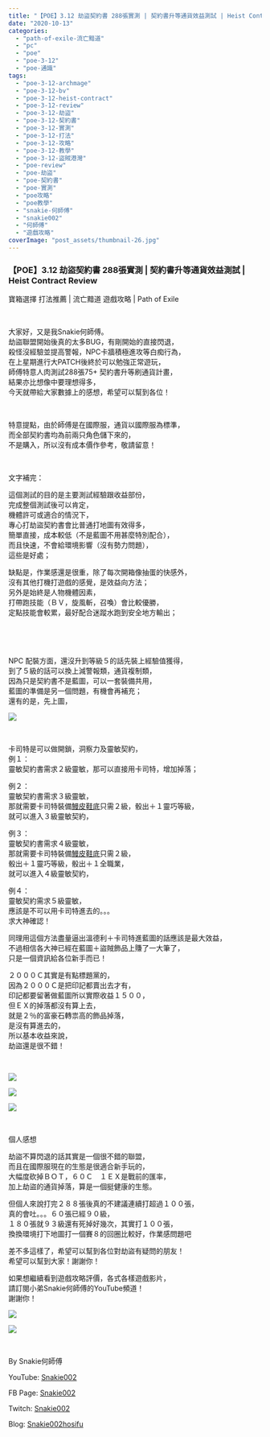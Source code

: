```yaml
---
title: "【POE】3.12 劫盜契約書 288張實測 | 契約書升等通貨效益測試 | Heist Contract Review | 寶箱選擇 打法推薦 | 流亡黯道 遊戲攻略 | Path of Exile"
date: "2020-10-13"
categories: 
  - "path-of-exile-流亡黯道"
  - "pc"
  - "poe"
  - "poe-3-12"
  - "poe-通識"
tags: 
  - "poe-3-12-archmage"
  - "poe-3-12-bv"
  - "poe-3-12-heist-contract"
  - "poe-3-12-review"
  - "poe-3-12-劫盜"
  - "poe-3-12-契約書"
  - "poe-3-12-實測"
  - "poe-3-12-打法"
  - "poe-3-12-攻略"
  - "poe-3-12-教學"
  - "poe-3-12-盜賊港灣"
  - "poe-review"
  - "poe-劫盜"
  - "poe-契約書"
  - "poe-實測"
  - "poe攻略"
  - "poe教學"
  - "snakie-何師傅"
  - "snakie002"
  - "何師傅"
  - "遊戲攻略"
coverImage: "post_assets/thumbnail-26.jpg"
---
```


### 【POE】3.12 劫盜契約書 288張實測 | 契約書升等通貨效益測試 | Heist Contract Review  
寶箱選擇 打法推薦 | 流亡黯道 遊戲攻略 | Path of Exile

  
   

  
大家好，又是我Snakie何師傅。  
劫盜聯盟開始後真的太多BUG，有剛開始的直接閃退，  
殺怪沒經驗並提高警報，NPC卡牆積極進攻等白痴行為，  
在上星期進行大PATCH後終於可以勉強正常遊玩，  
師傅特意人肉測試288張75+ 契約書升等刷通貨計畫，  
結果亦比想像中要理想得多，  
今天就帶給大家數據上的感想，希望可以幫到各位！  

  
   

  
特意提點，由於師傅是在國際服，通貨以國際服為標準，  
而全部契約書均為前兩只角色儲下來的，  
不是購入，所以沒有成本價作參考，敬請留意！  

  
   

  
文字補完：  

  
這個測試的目的是主要測試經驗跟收益部份，  
完成整個測試後可以肯定，  
機體許可或適合的情況下，  
專心打劫盜契約書會比普通打地圖有效得多，  
簡單直接，成本較低（不是藍圖不用甚麼特別配合），  
而且快速，不會給環境影響（沒有勢力問題），  
這些是好處；  

  
缺點是，作業感還是很重，除了每次開箱像抽蛋的快感外，  
沒有其他打機打遊戲的感覺，是效益向方法；  
另外是始終是人物機體因素，  
打帶跑技能（ＢＶ，旋風斬，召喚）會比較優勝，  
定點技能會較累，最好配合迷蹤水跑到安全地方輸出；  

  
   

  
   

  
NPC 配裝方面，還沒升到等級５的話先裝上經驗值獲得，  
到了５級的話可以換上減警報類，通貨複制類，  
因為只是契約書不是藍圖，可以一套裝備共用，  
藍圖的準備是另一個問題，有機會再補充；  
還有的是，先上圖，  

  
![](post_assets/NPC-964x1024.png)  

  
   

  
卡司特是可以做開鎖，洞察力及靈敏契約，  
例１：  
靈敏契約書需求２級靈敏，那可以直接用卡司特，增加掉落；  

  
例２：  
靈敏契約書需求３級靈敏，  
那就需要卡司特裝備[鰻皮鞋底](https://poedb.tw/tw/Eelskin_Sole)只需２級，骰出＋１靈巧等級，  
就可以進入３級靈敏契約，  

  
例３：  
靈敏契約書需求４級靈敏，  
那就需要卡司特裝備[鰻皮鞋底](https://poedb.tw/tw/Eelskin_Sole)只需２級，  
骰出＋１靈巧等級，骰出＋１全職業，  
就可以進入４級靈敏契約，  

  
例４：  
靈敏契約需求５級靈敏，  
應該是不可以用卡司特進去的。。。  
求大神確認！  

  
同理用這個方法盡量逼出溫德利＋卡司特進藍圖的話應該是最大效益，  
不過相信各大神已經在藍圖＋盜賊飾品上賺了一大筆了，  
只是一個資訊給各位新手而已！  

  
２０００Ｃ其實是有點標題黨的，  
因為２０００Ｃ是把印記都賣出去才有，  
印記都要留著做藍圖所以實際收益１５００，  
但ＥＸ的掉落都沒有算上去，  
就是２％的富豪石轉祟高的飾品掉落，  
是沒有算進去的，  
所以基本收益來說，  
劫盜還是很不錯！  

  
   

  
![](post_assets/DE-3-1021x1024.png)  

  
![](post_assets/DE-2.png)  

  
![](post_assets/DE-1-796x1024.png)  

  
   

  
個人感想  

  
劫盜不算閃退的話其實是一個很不錯的聯盟，  
而且在國際服現在的生態是很適合新手玩的，  
大幅度砍掉ＢＯＴ，６０Ｃ　１ＥＸ是戰前的匯率，  
加上劫盜的通貨掉落，算是一個挺健康的生態。  

  
但個人來說打完２８８張後真的不建議連續打超過１００張，  
真的會吐。。。６０張已經９０級，  
１８０張就９３級還有死掉好幾次，其實打１００張，  
換換環境打下地圖打一個賽８的回圈比較好，作業感問題吧  

  
差不多這樣了，希望可以幫到各位對劫盜有疑問的朋友！  
希望可以幫到大家！謝謝你！  

  
如果想繼續看到遊戲攻略評價，各式各樣遊戲影片，  
請訂閱小弟Snakie何師傅的YouTube頻道！  
謝謝你！  

  
![](post_assets/DE-4-865x1024.png)  

  
![](post_assets/DE-5-795x1024.png)  

  
   

  
By Snakie何師傅  

  
YouTube: [Snakie002](https://www.youtube.com/c/Snakie002/)  

  
FB Page: [Snakie002](https://www.facebook.com/Snakie002/)  

  
Twitch: [Snakie002](https://www.twitch.tv/snakie002/)  

  
Blog: [Snakie002hosifu](https://snakie002hosifu.blog/)
